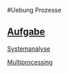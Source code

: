 #Uebung Prozesse

## [Aufgabe](https://github.com/fhirter/ParalleleUndVerteilteSysteme/blob/main/Exercises/06_Processes/Tasks.md)
[Systemanalyse](Systemanalyse.md)
 
[Multiprocessing](Multiprocessing.md)

